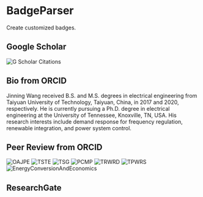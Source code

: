 # BadgeParser
Create customized badges.
## Google Scholar
![G Scholar Citations](https://img.shields.io/badge/G%20Scholar%20Citations-75-blue.svg?logo=googlescholar&link=https://scholar.google.com/citations?user=Wr7nQZAAAAAJ&hl=en&oi=ao)
## Bio from ORCID
Jinning Wang received B.S. and M.S. degrees in electrical engineering from Taiyuan University of Technology, Taiyuan, China, in 2017 and 2020, respectively. He is currently pursuing a Ph.D. degree in electrical engineering at the University of Tennessee, Knoxville, TN, USA. His research interests include demand response for frequency regulation, renewable integration, and power system control.
## Peer Review from ORCID
![OAJPE](https://img.shields.io/badge/OAJPE-2-blue.svg)  ![TSTE](https://img.shields.io/badge/TSTE-1-blue.svg)  ![TSG](https://img.shields.io/badge/TSG-7-blue.svg)  ![PCMP](https://img.shields.io/badge/PCMP-1-blue.svg)  ![TRWRD](https://img.shields.io/badge/TRWRD-2-blue.svg)  ![TPWRS](https://img.shields.io/badge/TPWRS-2-blue.svg)  ![EnergyConversionAndEconomics](https://img.shields.io/badge/EnergyConversionAndEconomics-1-blue.svg)  
## ResearchGate

